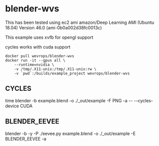 # blender-wvs
This has been tested using ec2 ami amazon/Deep Learning AMI (Ubuntu 18.04) Version 46.0 (ami-0b0a002d38fc0013c)

This example uses xvfb for opengl support

cycles works with cuda support

```
docker pull wevrops/blender-wvs
docker run -it --gpus all \
    --runtime=nvidia \
    -v /tmp/.X11-unix:/tmp/.X11-unix:rw \
    -v `pwd`:/builds/example_project wevrops/blender-wvs  
```
## CYCLES
time blender -b  example.blend -o ./_out/example -F PNG -a -- --cycles-device CUDA                                     

##  BLENDER_EEVEE
blender -b -y -P ./eevee.py  example.blend  -o ./_out/example -E BLENDER_EEVEE -a
